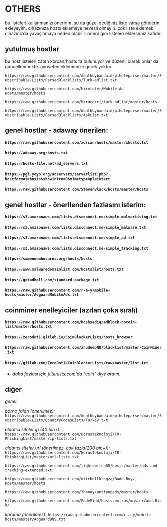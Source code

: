 # OTHERS

bu listeleri kullanmanızı öneririm. şu da güzel dediğiniz liste varsa gönderin ekleyeyim. cihazınıza hosts eklemeye hevesli olmayın. çok liste eklemek cihazınızda yavaşlamaya neden olabilir. önerdiğim listeleri eklerseniz kafidir.

## yutulmuş hostlar 

bu host listeleri zaten xorcan/hosts ta bulunuyor ve düzenli olarak onlar da güncellenmekte. ayrıyeten eklemenize gerek yoktur.

```https://raw.githubusercontent.com/deathbybandaid/piholeparser/master/Subscribable-Lists/ParsedBlacklists/Turk-adlist.txt```

```https://raw.githubusercontent.com/biroloter/Mobile-Ad-Hosts/master/hosts```

```https://raw.githubusercontent.com/bkrucarci/turk-adlist/master/hosts```

```https://raw.githubusercontent.com/deathbybandaid/piholeparser/master/Subscribable-Lists/ParsedBlacklists/AakList.txt```

## genel hostlar - adaway önerilen:

#### ```https://raw.githubusercontent.com/xorcan/hosts/master/xhosts.txt```

#### ```https://adaway.org/hosts.txt```

#### ```https://hosts-file.net/ad_servers.txt```

#### ```https://pgl.yoyo.org/adservers/serverlist.php?hostformat=hosts&showintro=0&mimetype=plaintext```

#### ```https://raw.githubusercontent.com/StevenBlack/hosts/master/hosts```

## genel hostlar - önerilenden fazlasını isterim:

#### ```https://s3.amazonaws.com/lists.disconnect.me/simple_malvertising.txt```

#### ```https://s3.amazonaws.com/lists.disconnect.me/simple_malware.txt```

#### ```https://s3.amazonaws.com/lists.disconnect.me/simple_ad.txt```

#### ```https://s3.amazonaws.com/lists.disconnect.me/simple_tracking.txt```

#### ```https://someonewhocares.org/hosts/hosts```

#### ```https://www.malwaredomainlist.com/hostslist/hosts.txt```

#### ```https://getadhell.com/standard-package.txt```

#### ```https://raw.githubusercontent.com/r-a-y/mobile-hosts/master/AdguardMobileAds.txt```

## coinminer enelleyiciler (azdan çoka sıralı)

#### ```https://raw.githubusercontent.com/hoshsadiq/adblock-nocoin-list/master/hosts.txt```

#### ```https://zerodot1.gitlab.io/CoinBlockerLists/hosts_browser```

#### ```https://raw.githubusercontent.com/anudeepND/blacklist/master/CoinMiner.txt```

#### ```https://gitlab.com/ZeroDot1/CoinBlockerLists/raw/master/list.txt```

* *daha fazlası için [filterlists.com](https://filterlists.com/)'da "coin" diye aratın.*

## diğer

*genel:* 

*porno falan (önerilmez):* 
```https://raw.githubusercontent.com/deathbybandaid/piholeparser/master/Subscribable-Lists/CountryCodesLists/Turkey.txt```

*aldatıcı siteler ip (40 bin+):* 
```https://raw.githubusercontent.com/HorusTeknoloji/TR-PhishingList/master/ip-lists.txt```

*aldatıcı siteler url (önerilmez, çok fazla(200 bin+)):* 
```https://raw.githubusercontent.com/HorusTeknoloji/TR-PhishingList/master/url-lists.txt```

```https://raw.githubusercontent.com/lightswitch05/hosts/master/ads-and-tracking-extended.txt```

```https://raw.githubusercontent.com/mitchellkrogza/Badd-Boyz-Hosts/master/hosts```

```https://raw.githubusercontent.com/Yhonay/antipopads/master/hosts```

```https://raw.githubusercontent.com/FadeMind/hosts.extras/master/add.Risk/```

*koruma (önerilmez):* ```https://raw.githubusercontent.com/r-a-y/mobile-hosts/master/AdguardDNS.txt```
